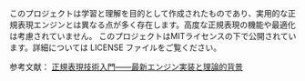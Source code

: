 このプロジェクトは学習と理解を目的として作成されたものであり、実用的な正規表現エンジンとは異なる点が多く存在します。高度な正規表現の機能や最適化は考慮されていません。
このプロジェクトはMITライセンスの下で公開されています。詳細については LICENSE ファイルをご覧ください。

参考文献：
[正規表現技術入門――最新エンジン実装と理論的背景](https://gihyo.jp/book/2015/978-4-7741-7270-5)